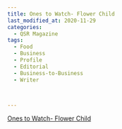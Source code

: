 ```yaml
---
title: Ones to Watch- Flower Child
last_modified_at: 2020-11-29
categories:
  - QSR Magazine
tags:
  - Food
  - Business
  - Profile
  - Editorial 
  - Business-to-Business
  - Writer



---
```




[Ones to Watch- Flower Child](http://www.ourdigitalmags.com/publication/?i=583668&ver=html5&p=41)
